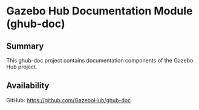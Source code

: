 Gazebo Hub Documentation Module (ghub-doc)
==========================================

## Summary

This ghub-doc project contains documentation components of the Gazebo
Hub project.

## Availability

GitHub: https://github.com/GazeboHub/ghub-doc

